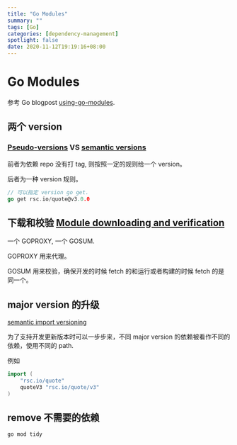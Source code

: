 ```yaml
---
title: "Go Modules"
summary: ""
tags: [Go]
categories: [dependency-management]
spotlight: false
date: 2020-11-12T19:19:16+08:00
---
```


# Go Modules

参考 Go blogpost [using-go-modules](https://blog.golang.org/using-go-modules).

## 两个 version

### [Pseudo-versions](https://golang.org/cmd/go/#hdr-Pseudo_versions) VS [semantic versions](https://research.swtch.com/vgo-import)

前者为依赖 repo 没有打 tag, 则按照一定的规则给一个 version。

后者为一种 version 规则。

```go
// 可以指定 version go get.
go get rsc.io/quote@v3.0.0
```

## 下载和校验 [Module downloading and verification ](https://golang.org/cmd/go/#hdr-Module_downloading_and_verification)

一个 GOPROXY, 一个 GOSUM.

GOPROXY 用来代理。

GOSUM 用来校验，确保开发的时候 fetch 的和运行或者构建的时候 fetch 的是同一个。

## major version 的升级

[semantic import versioning](https://research.swtch.com/vgo-import)

为了支持开发更新版本时可以一步步来，不同 major version 的依赖被看作不同的依赖，使用不同的 path.

例如

```go
import (
    "rsc.io/quote"
    quoteV3 "rsc.io/quote/v3"
)
```

## remove 不需要的依赖

`go mod tidy`